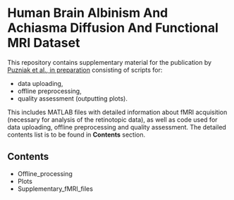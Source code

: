 # Human Brain Albinism And Achiasma Diffusion And Functional MRI Dataset
This repository contains supplementary material for the publication by [Puzniak et al., in preparation](https://doi.org/10.25663/brainlife.pub.9) consisting of scripts for:
- data uploading, 
- offline preprocessing,
- quality assessment (outputting plots).


This includes MATLAB files with detailed information about fMRI acquisition (necessary for analysis of the retinotopic data), as well as code used for data uploading, offline preprocessing and quality assessment. The detailed contents list is to be found in __Contents__ section.

## Contents
- Offline_processing
- Plots
- Supplementary_fMRI_files
